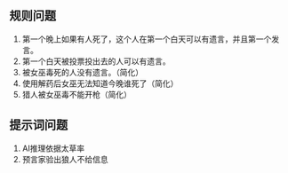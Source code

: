 ## 规则问题
1. 第一个晚上如果有人死了，这个人在第一个白天可以有遗言，并且第一个发言。
2. 第一个白天被投票投出去的人可以有遗言。
3. 被女巫毒死的人没有遗言。（简化）
4. 使用解药后女巫无法知道今晚谁死了（简化）
5. 猎人被女巫毒不能开枪（简化）

## 提示词问题
1. AI推理依据太草率
2. 预言家验出狼人不给信息